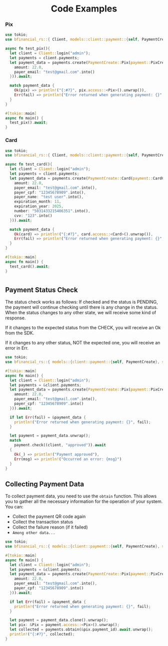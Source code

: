 <div align="center">
  <h1>Code Examples</h1>
</div>

### Pix
```rs
use tokio;
use bfinancial_rs::{ Client, models::client::payment::{self, PaymentCreate}, models::server::payment::Pix };

async fn test_pix(){
  let client = Client::login("admin");
  let payments = client.payments;
  let payment_data = payments.create(PaymentCreate::Pix(payment::PixCreate {
    amount: 22.0,
    payer_email: "test@gmail.com".into()
  })).await;

  match payment_data {
    Ok(pix) => println!("{:#?}", pix.access::<Pix>().unwrap()),
    Err(fail) => println!("Error returned when generating payment: {}", fail)
  }
}

#[tokio::main]
async fn main() {
  test_pix().await;
}
```

### Card

```rs
use tokio;
use bfinancial_rs::{ Client, models::client::payment::{self, PaymentCreate}, models::server::payment::Card };

async fn test_card(){
  let client = Client::login("admin");
  let payments = client.payments;
  let payment_data = payments.create(PaymentCreate::Card(payment::CardCreate {
    amount: 22.0,
    payer_email: "test@gmail.com".into(),
    payer_cpf: "12345678909".into(),
    payer_name: "test user".into(),
    expiration_month: 11,
    expiration_year: 2025,
    number: "5031433215406351".into(),
    cvv: "123".into()
  })).await;

  match payment_data {
    Ok(card) => println!("{:#?}", card.access::<Card>().unwrap()),
    Err(fail) => println!("Error returned when generating payment: {}", fail)
  }
}

#[tokio::main]
async fn main() {
  test_card().await;
}
```

#

## Payment Status Check

The status check works as follows: If checked and the status is PENDING, the payment will continue checking until there is any change in the status. When the status changes to any other state, we will receive some kind of response.

If it changes to the expected status from the CHECK, you will receive an Ok from the SDK.

If it changes to any other status, NOT the expected one, you will receive an error in Err.

```rs
use tokio;
use bfinancial_rs::{ models::{client::payment::{self, PaymentCreate}, server::payment::Pix}, Client};

#[tokio::main]
async fn main() {
  let client = Client::login("admin");
  let payments = &client.payments;
  let payment_data = payments.create(PaymentCreate::Pix(payment::PixCreate {
    amount: 22.0,
    payer_email: "test@gmail.com".into(),
    payer_cpf: "12345678909".into()
  })).await;

  if let Err(fail) = &payment_data {
    println!("Error returned when generating payment: {}", fail);
  }

  let payment = payment_data.unwrap();
  match
    payment.check((client, "approved")).await
  {
    Ok(_) => println!("Payment approved"),
    Err(msg) => println!("Occurred an error: {msg}") 
  }
}
```

## Collecting Payment Data

To collect payment data, you need to use the `obtain` function. This allows you to gather all the necessary information for the operation of your system. You can:

- Collect the payment QR code again
- Collect the transaction status
- Collect the failure reason (if it failed)
- `Among other data...`

```rs
use tokio;
use bfinancial_rs::{ models::{client::payment::{self, PaymentCreate}, server::payment::Pix}, Client};

#[tokio::main]
async fn main() {
  let client = Client::login("admin");
  let payments = &client.payments;
  let payment_data = payments.create(PaymentCreate::Pix(payment::PixCreate {
    amount: 22.0,
    payer_email: "test@gmail.com".into(),
    payer_cpf: "12345678909".into()
  })).await;

  if let Err(fail) = &payment_data {
    println!("Error returned when generating payment: {}", fail);
  }

  let payment = payment_data.clone().unwrap();
  let pix: &Pix = payment.access::<Pix>().unwrap();
  let collected = payments.obtain(&pix.payment_id).await.unwrap();
  println!("{:#?}", collected);
}
```